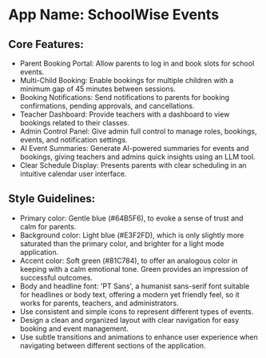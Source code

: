 # **App Name**: SchoolWise Events

## Core Features:

- Parent Booking Portal: Allow parents to log in and book slots for school events.
- Multi-Child Booking: Enable bookings for multiple children with a minimum gap of 45 minutes between sessions.
- Booking Notifications: Send notifications to parents for booking confirmations, pending approvals, and cancellations.
- Teacher Dashboard: Provide teachers with a dashboard to view bookings related to their classes.
- Admin Control Panel: Give admin full control to manage roles, bookings, events, and notification settings.
- AI Event Summaries: Generate AI-powered summaries for events and bookings, giving teachers and admins quick insights using an LLM tool.
- Clear Schedule Display: Presents parents with clear scheduling in an intuitive calendar user interface.

## Style Guidelines:

- Primary color: Gentle blue (#64B5F6), to evoke a sense of trust and calm for parents.
- Background color: Light blue (#E3F2FD), which is only slightly more saturated than the primary color, and brighter for a light mode application.
- Accent color: Soft green (#81C784), to offer an analogous color in keeping with a calm emotional tone. Green provides an impression of successful outcomes.
- Body and headline font: 'PT Sans', a humanist sans-serif font suitable for headlines or body text, offering a modern yet friendly feel, so it works for parents, teachers, and administrators.
- Use consistent and simple icons to represent different types of events.
- Design a clean and organized layout with clear navigation for easy booking and event management.
- Use subtle transitions and animations to enhance user experience when navigating between different sections of the application.
